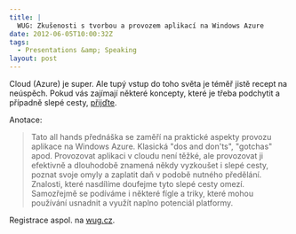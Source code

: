 ```yaml
---
title: |
  WUG: Zkušenosti s tvorbou a provozem aplikací na Windows Azure
date: 2012-06-05T10:00:32Z
tags:
  - Presentations &amp; Speaking
layout: post
---
```

Cloud (Azure) je super. Ale tupý vstup do toho světa je téměř jistě recept na neúspěch. Pokud vás zajímají některé koncepty, které je třeba podchytit a případně slepé cesty, [přijďte][1].

Anotace:

> Tato all hands přednáška se zaměří na praktické aspekty provozu aplikace na Windows Azure. Klasická "dos and don'ts", "gotchas" apod. Provozovat aplikaci v cloudu není těžké, ale provozovat ji efektivně a dlouhodobě znamená někdy vyzkoušet i slepé cesty, poznat svoje omyly a zaplatit daň v podobě nutného předělání. Znalosti, které nasdílíme doufejme tyto slepé cesty omezí. Samozřejmě se podíváme i některé fígle a triky, které mohou používání usnadnit a využít naplno potenciál platformy.

Registrace aspol. na [wug.cz][2].

[1]: http://wug.cz/brno/akce/514-Zkusenosti-s-tvorbou-a-provozem-aplikaci-na-Windows-Azure
[2]: http://wug.cz/brno/akce/514-Zkusenosti-s-tvorbou-a-provozem-aplikaci-na-Windows-Azure